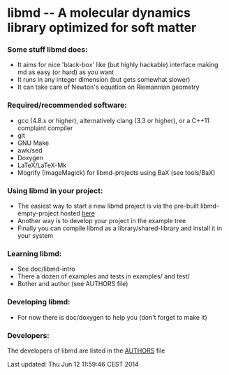 libmd -- A molecular dynamics library optimized for soft matter 
=======

### Some stuff libmd does:
  * It aims for nice 'black-box' like (but highly hackable) interface making md as easy (or hard) as you want
  * It runs in any integer dimension (but gets somewhat slower)
  * It can take care of Newton's equation on Riemannian geometry

### Required/recommended software:
  * gcc (4.8.x or higher), alternatively clang (3.3 or higher), or a C++11 complaint compiler
  * git
  * GNU Make
  * awk/sed 
  * Doxygen
  * LaTeX/LaTeX-Mk
  * Mogrify (ImageMagick) for libmd-projects using BaX (see tools/BaX)

### Using libmd in your project:
  * The easiest way to start a new libmd project is via the pre-built libmd-empty-project hosted [here](https://bitbucket.org/softmatter/empty-libmd-project)
  * Another way is to develop your project in the example tree
  * Finally you can compile libmd as a library/shared-library and install it in your system

### Learning libmd:
  * See doc/libmd-intro
  * There a dozen of examples and tests in examples/ and test/
  * Bother and author (see AUTHORS file)

### Developing libmd: 
  * For now there is doc/doxygen to help you (don't forget to make it)

### Developers:
The developers of libmd are listed in the [AUTHORS](https://bitbucket.org/zuiden/libmd/src/38d8eb1cbbbe49768c66f24948c0463f3adca608/AUTHORS?at=master) file



Last updated: Thu Jun 12 11:59:46 CEST 2014